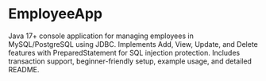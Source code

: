 # EmployeeApp
Java 17+ console application for managing employees in MySQL/PostgreSQL using JDBC. Implements Add, View, Update, and Delete features with PreparedStatement for SQL injection protection. Includes transaction support, beginner-friendly setup, example usage, and detailed README.
